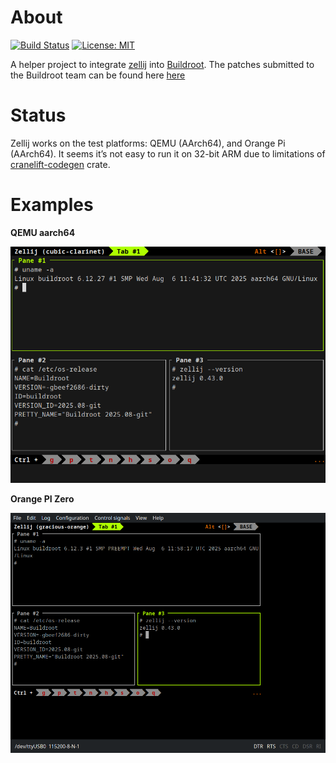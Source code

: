 # About

[![Build Status](https://gitlab.com/alexs-sh/zellij-buildroot/badges/master/pipeline.svg)](https://gitlab.com/alexs-sh/zellij-buildroot/-/commits/master)
[![License: MIT](https://img.shields.io/badge/License-MIT-yellow.svg)](https://opensource.org/licenses/MIT)

A helper project to integrate [zellij](https://github.com/zellij-org/zellij)
into [Buildroot](https://buildroot.org/). The patches submitted to the Buildroot
team can be found here [here](https://patchwork.ozlabs.org/project/buildroot/list/?series=&submitter=&state=&q=zellij&archive=&delegate=)

# Status

Zellij works on the test platforms: QEMU (AArch64), and Orange Pi (AArch64).
It seems it’s not easy to run it on 32-bit ARM due to limitations of
[cranelift-codegen](https://docs.rs/cranelift-codegen/0.122.0/cranelift_codegen/)
crate.

# Examples

**QEMU aarch64**

![QEMU](./pics/zellij-qemu.png "QEMU")

**Orange PI Zero**

![QEMU](./pics/zellij-orange.png "Orange PI")
